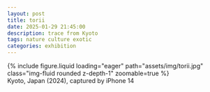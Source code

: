 ```yaml
---
layout: post
title: torii
date: 2025-01-29 21:45:00
description: trace from Kyoto
tags: nature culture exotic
categories: exhibition
---
```


<div class="row">
    <div class="col-sm mt-3 mt-md-0">
        {% include figure.liquid loading="eager" path="assets/img/torii.jpg" class="img-fluid rounded z-depth-1" zoomable=true %}
    </div>
</div>
<div class="caption">
    Kyoto, Japan (2024),
    captured by iPhone 14
</div>
